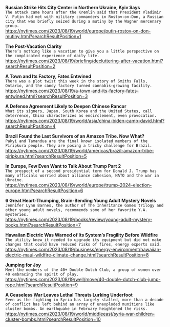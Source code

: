 **Russian Strike Hits City Center in Northern Ukraine, Kyiv Says**\
`The attack came hours after the Kremlin said that President Vladimir V. Putin had met with military commanders in Rostov-on-Don, a Russian city that was briefly seized during a mutiny by the Wagner mercenary group.`\
https://nytimes.com/2023/08/19/world/europe/putin-rostov-on-don-mutiny.html?searchResultPosition=1

**The Post-Vacation Clarity**\
`There’s nothing like a vacation to give you a little perspective on the complicated experience of daily life.`\
https://nytimes.com/2023/08/19/briefing/decluttering-after-vacation.html?searchResultPosition=2

**A Town and Its Factory, Fates Entwined**\
`There was a plot twist this week in the story of Smiths Falls, Ontario, and the candy factory turned cannabis-growing facility.`\
https://nytimes.com/2023/08/19/a-town-and-its-factory-fates-entwined.html?searchResultPosition=3

**A Defense Agreement Likely to Deepen Chinese Rancor**\
`What its signers, Japan, South Korea and the United States, call deterrence, China characterizes as encirclement, even provocation.`\
https://nytimes.com/2023/08/19/world/asia/china-biden-camp-david.html?searchResultPosition=4

**Brazil Found the Last Survivors of an Amazon Tribe. Now What?**\
`Pakyi and Tamandua are the final known isolated members of the Piripkura people. They are posing a tricky challenge for Brazil.`\
https://nytimes.com/2023/08/19/world/americas/brazil-amazon-tribe-piripkura.html?searchResultPosition=5

**In Europe, Few Even Want to Talk About Trump Part 2**\
`The prospect of a second presidential term for Donald J. Trump has many officials worried about alliance cohesion, NATO and the war in Ukraine.`\
https://nytimes.com/2023/08/19/world/europe/trump-2024-election-europe.html?searchResultPosition=6

**6 Great Heart-Thumping, Brain-Bending Young Adult Mystery Novels**\
`Jennifer Lynn Barnes, the author of The Inheritance Games trilogy and other young adult novels, recommends some of her favorite Y.A. mysteries.`\
https://nytimes.com/2023/08/19/books/review/young-adult-mystery-books.html?searchResultPosition=7

**Hawaiian Electric Was Warned of Its System’s Fragility Before Wildfire**\
`The utility knew it needed to upgrade its equipment but did not make changes that could have reduced risks of fires, energy experts said.`\
https://nytimes.com/2023/08/19/business/energy-environment/hawaiian-electric-maui-wildfire-climate-change.html?searchResultPosition=8

**Jumping for Joy**\
`Meet the members of the 40+ Double Dutch Club, a group of women over 40 embracing the spirit of play.`\
https://nytimes.com/2023/08/19/well/move/40-double-dutch-club-jump-rope.html?searchResultPosition=9

**A Ceaseless War Leaves Lethal Threats Lurking Underfoot**\
`Even as the fighting in Syria has largely stalled, more than a decade of conflict has left behind an array of unexploded munitions like cluster bombs. An earthquake in February heightened the risks.`\
https://nytimes.com/2023/08/19/world/middleeast/syria-war-children-cluster-bombs.html?searchResultPosition=10

